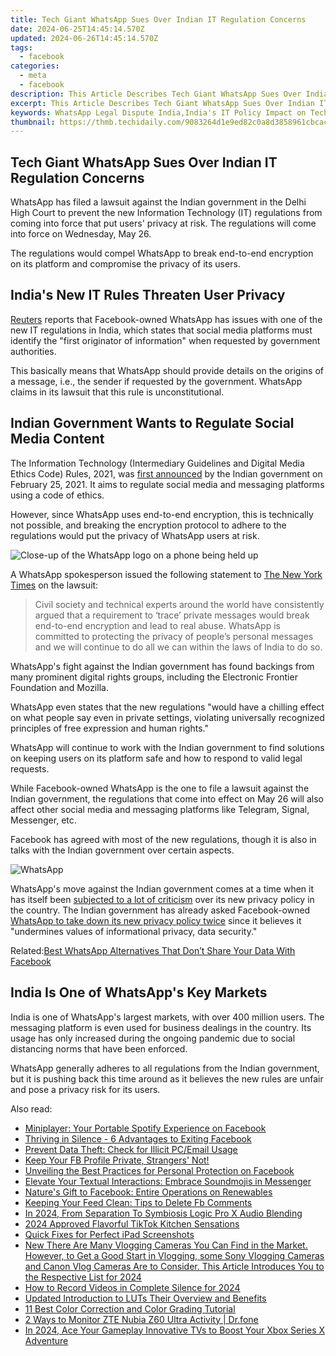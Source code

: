 ```yaml
---
title: Tech Giant WhatsApp Sues Over Indian IT Regulation Concerns
date: 2024-06-25T14:45:14.570Z
updated: 2024-06-26T14:45:14.570Z
tags:
  - facebook
categories:
  - meta
  - facebook
description: This Article Describes Tech Giant WhatsApp Sues Over Indian IT Regulation Concerns
excerpt: This Article Describes Tech Giant WhatsApp Sues Over Indian IT Regulation Concerns
keywords: WhatsApp Legal Dispute India,India's IT Policy Impact on Tech Companies,WhatsApp Challenges Indian Telecom Rules,Tech Giants Vs. Government IT Regulations,WhatsApp Legal Case Against Indian Telecom Authority,Tech Industry's Response to India IT Law Changes,WhatsApp Litigation
thumbnail: https://thmb.techidaily.com/9083264d1e9ed82c0a8d3858961cbcacf8dd6e0e896428761bc70aaa3b066e45.jpg
---
```


## Tech Giant WhatsApp Sues Over Indian IT Regulation Concerns

 WhatsApp has filed a lawsuit against the Indian government in the Delhi High Court to prevent the new Information Technology (IT) regulations from coming into force that put users' privacy at risk. The regulations will come into force on Wednesday, May 26.

 The regulations would compel WhatsApp to break end-to-end encryption on its platform and compromise the privacy of its users.

## India's New IT Rules Threaten User Privacy

[Reuters](https://www.reuters.com/world/india/exclusive-whatsapp-sues-india-govt-says-new-media-rules-mean-end-privacy-sources-2021-05-26) reports that Facebook-owned WhatsApp has issues with one of the new IT regulations in India, which states that social media platforms must identify the "first originator of information" when requested by government authorities.

 This basically means that WhatsApp should provide details on the origins of a message, i.e., the sender if requested by the government. WhatsApp claims in its lawsuit that this rule is unconstitutional.

## Indian Government Wants to Regulate Social Media Content

 The Information Technology (Intermediary Guidelines and Digital Media Ethics Code) Rules, 2021, was [first announced](https://www.meity.gov.in/content/notification-dated-25th-february-2021-gsr-139e-information-technology-intermediary) by the Indian government on February 25, 2021\. It aims to regulate social media and messaging platforms using a code of ethics.

 However, since WhatsApp uses end-to-end encryption, this is technically not possible, and breaking the encryption protocol to adhere to the regulations would put the privacy of WhatsApp users at risk.

![Close-up of the WhatsApp logo on a phone being held up](https://static1.makeuseofimages.com/wordpress/wp-content/uploads/2021/05/India-Not-Backing-Down-WhatsApp-Featured.jpg)

 A WhatsApp spokesperson issued the following statement to [The New York Times](https://www.nytimes.com/2021/05/25/technology/whatsapp-india-lawsuit.html) on the lawsuit:

> Civil society and technical experts around the world have consistently argued that a requirement to ‘trace’ private messages would break end-to-end encryption and lead to real abuse. WhatsApp is committed to protecting the privacy of people’s personal messages and we will continue to do all we can within the laws of India to do so.

 WhatsApp's fight against the Indian government has found backings from many prominent digital rights groups, including the Electronic Frontier Foundation and Mozilla.

 WhatsApp even states that the new regulations "would have a chilling effect on what people say even in private settings, violating universally recognized principles of free expression and human rights."

 WhatsApp will continue to work with the Indian government to find solutions on keeping users on its platform safe and how to respond to valid legal requests.

 While Facebook-owned WhatsApp is the one to file a lawsuit against the Indian government, the regulations that come into effect on May 26 will also affect other social media and messaging platforms like Telegram, Signal, Messenger, etc.

 Facebook has agreed with most of the new regulations, though it is also in talks with the Indian government over certain aspects.

![WhatsApp](https://static1.makeuseofimages.com/wordpress/wp-content/uploads/2021/05/fix-whatsapp-notifications-windows-10-featured.png)

 WhatsApp's move against the Indian government comes at a time when it has itself been [subjected to a lot of criticism](https://www.makeuseof.com/whatsapp-delays-privacy-policy-facebook-data-sharing-controversy/) over its new privacy policy in the country. The Indian government has already asked Facebook-owned [WhatsApp to take down its new privacy policy twice](https://www.makeuseof.com/whatsapp-privacy-policy-india-not-backing-down/) since it believes it "undermines values of informational privacy, data security."

 Related:[Best WhatsApp Alternatives That Don’t Share Your Data With Facebook](https://www.makeuseof.com/whatsapp-alternatives-dont-share-data-facebook/)

## India Is One of WhatsApp's Key Markets

 India is one of WhatsApp's largest markets, with over 400 million users. The messaging platform is even used for business dealings in the country. Its usage has only increased during the ongoing pandemic due to social distancing norms that have been enforced.

 WhatsApp generally adheres to all regulations from the Indian government, but it is pushing back this time around as it believes the new rules are unfair and pose a privacy risk for its users.


<ins class="adsbygoogle"
     style="display:block"
     data-ad-format="autorelaxed"
     data-ad-client="ca-pub-7571918770474297"
     data-ad-slot="1223367746"></ins>



<ins class="adsbygoogle"
     style="display:block"
     data-ad-client="ca-pub-7571918770474297"
     data-ad-slot="8358498916"
     data-ad-format="auto"
     data-full-width-responsive="true"></ins>

<span class="atpl-alsoreadstyle">Also read:</span>
<div><ul>
<li><a href="https://facebook.techidaily.com/miniplayer-your-portable-spotify-experience-on-facebook/"><u>Miniplayer: Your Portable Spotify Experience on Facebook</u></a></li>
<li><a href="https://facebook.techidaily.com/thriving-in-silence-6-advantages-to-exiting-facebook/"><u>Thriving in Silence - 6 Advantages to Exiting Facebook</u></a></li>
<li><a href="https://facebook.techidaily.com/prevent-data-theft-check-for-illicit-pcemail-usage/"><u>Prevent Data Theft: Check for Illicit PC/Email Usage</u></a></li>
<li><a href="https://facebook.techidaily.com/1719148506945-keep-your-fb-profile-private-strangers-not/"><u>Keep Your FB Profile Private, Strangers' Not!</u></a></li>
<li><a href="https://facebook.techidaily.com/unveiling-the-best-practices-for-personal-protection-on-facebook/"><u>Unveiling the Best Practices for Personal Protection on Facebook</u></a></li>
<li><a href="https://facebook.techidaily.com/elevate-your-textual-interactions-embrace-soundmojis-in-messenger/"><u>Elevate Your Textual Interactions: Embrace Soundmojis in Messenger</u></a></li>
<li><a href="https://facebook.techidaily.com/natures-gift-to-facebook-entire-operations-on-renewables/"><u>Nature's Gift to Facebook: Entire Operations on Renewables</u></a></li>
<li><a href="https://facebook.techidaily.com/keeping-your-feed-clean-tips-to-delete-fb-comments/"><u>Keeping Your Feed Clean: Tips to Delete Fb Comments</u></a></li>
<li><a href="https://some-techniques.techidaily.com/in-2024-from-separation-to-symbiosis-logic-pro-x-audio-blending/"><u>In 2024, From Separation To Symbiosis  Logic Pro X Audio Blending</u></a></li>
<li><a href="https://tiktok-videos.techidaily.com/2024-approved-flavorful-tiktok-kitchen-sensations/"><u>2024 Approved  Flavorful TikTok Kitchen Sensations</u></a></li>
<li><a href="https://screen-video-capture.techidaily.com/quick-fixes-for-perfect-ipad-screenshots/"><u>Quick Fixes for Perfect iPad Screenshots</u></a></li>
<li><a href="https://ai-video-editing.techidaily.com/1713964955983-new-there-are-many-vlogging-cameras-you-can-find-in-the-market-however-to-get-a-good-start-in-vlogging-some-sony-vlogging-cameras-and-canon-vlog-cameras-are/"><u>New There Are Many Vlogging Cameras You Can Find in the Market. However, to Get a Good Start in Vlogging, some Sony Vlogging Cameras and Canon Vlog Cameras Are to Consider. This Article Introduces You to the Respective List for 2024</u></a></li>
<li><a href="https://digital-screen-recording.techidaily.com/how-to-record-videos-in-complete-silence-for-2024/"><u>How to Record Videos in Complete Silence for 2024</u></a></li>
<li><a href="https://ai-editing-video.techidaily.com/updated-introduction-to-luts-their-overview-and-benefits/"><u>Updated Introduction to LUTs Their Overview and Benefits</u></a></li>
<li><a href="https://fox-boxes.techidaily.com/11-best-color-correction-and-color-grading-tutorial/"><u>11 Best Color Correction and Color Grading Tutorial</u></a></li>
<li><a href="https://android-location-track.techidaily.com/2-ways-to-monitor-zte-nubia-z60-ultra-activity-drfone-by-drfone-virtual-android/"><u>2 Ways to Monitor ZTE Nubia Z60 Ultra Activity | Dr.fone</u></a></li>
<li><a href="https://extra-tips.techidaily.com/in-2024-ace-your-gameplay-innovative-tvs-to-boost-your-xbox-series-x-adventure/"><u>In 2024, Ace Your Gameplay  Innovative TVs to Boost Your Xbox Series X Adventure</u></a></li>
</ul></div>
